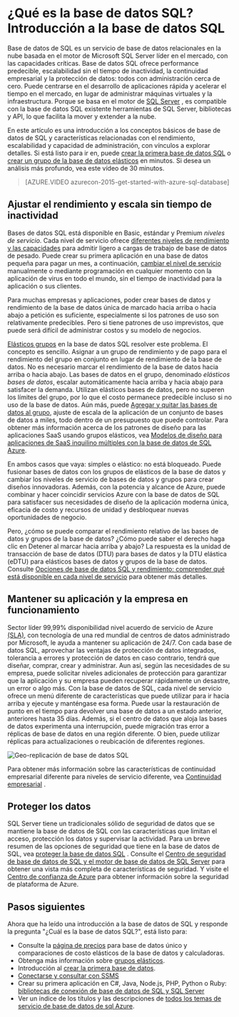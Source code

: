 <properties
    pageTitle="¿Qué es la base de datos SQL? Introducción a la base de datos SQL | Microsoft Azure"
    description="Obtener una introducción a la base de datos SQL: detalles técnicos y las capacidades de Microsoft relacionales (RDBMS) de sistema de administración en la nube de base de datos."
    keywords="Introducción a sql, introducción a sql, ¿qué es la base de datos sql"
    services="sql-database"
    documentationCenter=""
    authors="shontnew"
    manager="jhubbard"
    editor="cgronlun"/>

<tags
   ms.service="sql-database"
   ms.devlang="na"
   ms.topic="get-started-article"
   ms.tgt_pltfrm="na"
   ms.workload="data-management"
   ms.date="08/16/2016"
   ms.author="shkurhek"/>

# <a name="what-is-sql-database-introduction-to-sql-database"></a>¿Qué es la base de datos SQL? Introducción a la base de datos SQL

Base de datos de SQL es un servicio de base de datos relacionales en la nube basada en el motor de Microsoft SQL Server líder en el mercado, con las capacidades críticas. Base de datos SQL ofrece performance predecible, escalabilidad sin el tiempo de inactividad, la continuidad empresarial y la protección de datos: todos con administración cerca de cero. Puede centrarse en el desarrollo de aplicaciones rápida y acelerar el tiempo en el mercado, en lugar de administrar máquinas virtuales y la infraestructura. Porque se basa en el motor de [SQL Server](https://msdn.microsoft.com/library/bb545450.aspx) , es compatible con la base de datos SQL existente herramientas de SQL Server, bibliotecas y API, lo que facilita la mover y extender a la nube.

En este artículo es una introducción a los conceptos básicos de base de datos de SQL y características relacionadas con el rendimiento, escalabilidad y capacidad de administración, con vínculos a explorar detalles. Si está listo para ir en, puede [crear la primera base de datos SQL](sql-database-get-started.md) o [crear un grupo de la base de datos elásticos](sql-database-elastic-pool-create-portal.md) en minutos. Si desea un análisis más profundo, vea este vídeo de 30 minutos.

> [AZURE.VIDEO azurecon-2015-get-started-with-azure-sql-database]

## <a name="adjust-performance-and-scale-without-downtime"></a>Ajustar el rendimiento y escala sin tiempo de inactividad

Bases de datos SQL está disponible en Basic, estándar y Premium *niveles de servicio*. Cada nivel de servicio ofrece [diferentes niveles de rendimiento y las capacidades](sql-database-service-tiers.md) para admitir ligero a cargas de trabajo de base de datos de pesado. Puede crear su primera aplicación en una base de datos pequeña para pagar un mes, a continuación, [cambiar el nivel de servicio](sql-database-scale-up.md) manualmente o mediante programación en cualquier momento con la aplicación de virus en todo el mundo, sin el tiempo de inactividad para la aplicación o sus clientes.

Para muchas empresas y aplicaciones, poder crear bases de datos y rendimiento de la base de datos única de marcado hacia arriba o hacia abajo a petición es suficiente, especialmente si los patrones de uso son relativamente predecibles. Pero si tiene patrones de uso imprevistos, que puede será difícil de administrar costos y su modelo de negocios.

[Elásticos grupos](sql-database-elastic-pool.md) en la base de datos SQL resolver este problema. El concepto es sencillo. Asignar a un grupo de rendimiento y de pago para el rendimiento del grupo en conjunto en lugar de rendimiento de la base de datos. No es necesario marcar el rendimiento de la base de datos hacia arriba o hacia abajo. Las bases de datos en el grupo, denominado *elásticos bases de datos*, escalar automáticamente hacia arriba y hacia abajo para satisfacer la demanda. Utilizan elásticos bases de datos, pero no superen los límites del grupo, por lo que el costo permanece predecible incluso si no uso de la base de datos. Aún más, puede [Agregar y quitar las bases de datos al grupo](sql-database-elastic-pool-manage-portal.md), ajuste de escala de la aplicación de un conjunto de bases de datos a miles, todo dentro de un presupuesto que puede controlar. Para obtener más información acerca de los patrones de diseño para las aplicaciones SaaS usando grupos elásticos, vea [Modelos de diseño para aplicaciones de SaaS inquilino múltiples con la base de datos de SQL Azure](sql-database-design-patterns-multi-tenancy-saas-applications.md).

En ambos casos que vaya: simples o elástico: no está bloqueado. Puede fusionar bases de datos con los grupos de elásticos de la base de datos y cambiar los niveles de servicio de bases de datos y grupos para crear diseños innovadoras. Además, con la potencia y alcance de Azure, puede combinar y hacer coincidir servicios Azure con la base de datos de SQL para satisfacer sus necesidades de diseño de la aplicación moderna única, eficacia de costo y recursos de unidad y desbloquear nuevas oportunidades de negocio.

Pero, ¿cómo se puede comparar el rendimiento relativo de las bases de datos y grupos de la base de datos? ¿Cómo puede saber el derecho haga clic en Detener al marcar hacia arriba y abajo? La respuesta es la unidad de transacción de base de datos (DTU) para bases de datos y la DTU elástica (eDTU) para elásticos bases de datos y grupos de la base de datos. Consulte [Opciones de base de datos SQL y rendimiento: comprender qué está disponible en cada nivel de servicio](sql-database-service-tiers.md) para obtener más detalles.

## <a name="keep-your-app-and-business-running"></a>Mantener su aplicación y la empresa en funcionamiento

Sector líder 99,99% disponibilidad nivel acuerdo de servicio de Azure [(SLA)](http://azure.microsoft.com/support/legal/sla/), con tecnología de una red mundial de centros de datos administrado por Microsoft, le ayuda a mantener su aplicación de 24/7. Con cada base de datos SQL, aprovechar las ventajas de protección de datos integrados, tolerancia a errores y protección de datos en caso contrario, tendrá que diseñar, comprar, crear y administrar. Aun así, según las necesidades de su empresa, puede solicitar niveles adicionales de protección para garantizar que la aplicación y su empresa pueden recuperar rápidamente un desastre, un error o algo más. Con la base de datos de SQL, cada nivel de servicio ofrece un menú diferente de características que puede utilizar para ir hacia arriba y ejecute y manténgase esa forma. Puede usar la restauración de punto en el tiempo para devolver una base de datos a un estado anterior, anteriores hasta 35 días. Además, si el centro de datos que aloja las bases de datos experimenta una interrupción, puede migración tras error a réplicas de base de datos en una región diferente. O bien, puede utilizar réplicas para actualizaciones o reubicación de diferentes regiones.

![Geo-replicación de base de datos SQL](./media/sql-database-technical-overview/azure_sqldb_map.png)


Para obtener más información sobre las características de continuidad empresarial diferente para niveles de servicio diferente, vea [Continuidad empresarial](sql-database-business-continuity.md) .

## <a name="secure-your-data"></a>Proteger los datos
SQL Server tiene un tradicionales sólido de seguridad de datos que se mantiene la base de datos de SQL con las características que limitan el acceso, protección los datos y supervisar la actividad. Para un breve resumen de las opciones de seguridad que tiene en la base de datos de SQL, vea [proteger la base de datos SQL](sql-database-security.md) . Consulte el [Centro de seguridad de base de datos de SQL y el motor de base de datos de SQL Server](https://msdn.microsoft.com/library/bb510589) para obtener una vista más completa de características de seguridad. Y visite el [Centro de confianza de Azure](https://azure.microsoft.com/support/trust-center/security/) para obtener información sobre la seguridad de plataforma de Azure.

## <a name="next-steps"></a>Pasos siguientes
Ahora que ha leído una introducción a la base de datos de SQL y responde la pregunta "¿Cuál es la base de datos SQL?", está listo para:

- Consulte la [página de precios](https://azure.microsoft.com/pricing/details/sql-database/) para base de datos único y comparaciones de costo elásticos de la base de datos y calculadoras.
- Obtenga más información sobre [grupos elásticos](sql-database-elastic-pool.md).
- Introducción al [crear la primera base de datos](sql-database-get-started.md).
- [Conectarse y consultar con SSMS](sql-database-connect-query-ssms.md)
- Crear su primera aplicación en C#, Java, Node.js, PHP, Python o Ruby: [bibliotecas de conexión de base de datos de SQL y SQL Server](sql-database-libraries.md)
- Ver un índice de los títulos y las descripciones de [todos los temas de servicio de base de datos de sql Azure](sql-database-index-all-articles.md).
